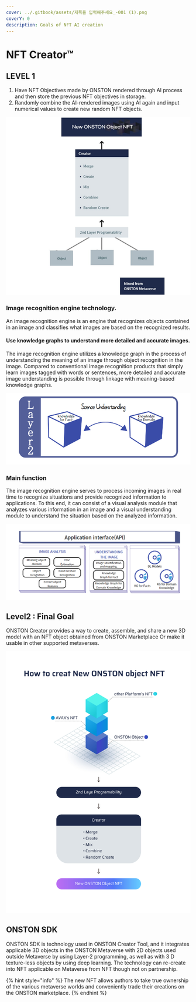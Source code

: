 ```yaml
---
cover: ../.gitbook/assets/제목을 입력해주세요_-001 (1).png
coverY: 0
description: Goals of NFT AI creation
---
```


# NFT Creator™

## LEVEL 1

1. Have NFT Objectives made by ONSTON rendered through AI process and then store the previous NFT objectives in storage.
2. Randomly combine the AI-rendered images using AI again and input numerical values to create new random NFT objects.

&#x20;    &#x20;

![](<../.gitbook/assets/image (11).png>)



### Image recognition engine technology.

An image recognition engine is an engine that recognizes objects contained in an image and classifies what images are based on the recognized results.

#### Use knowledge graphs to understand more detailed and accurate images.

The image recognition engine utilizes a knowledge graph in the process of understanding the meaning of an image through object recognition in the image. Compared to conventional image recognition products that simply learn images tagged with words or sentences, more detailed and accurate image understanding is possible through linkage with meaning-based knowledge graphs.

![](<../.gitbook/assets/image (10) (1) (1).png>)

### Main function

The image recognition engine serves to process incoming images in real time to recognize situations and provide recognized information to applications. To this end, it can consist of a visual analysis module that analyzes various information in an image and a visual understanding module to understand the situation based on the analyzed information.

![](<../.gitbook/assets/image (5).png>)

## Level2 : Final Goal&#x20;

ONSTON Creator provides a way to create, assemble, and share a new 3D model with an NFT object obtained from ONSTON Marketplace Or make it usable in other supported metaverses.

![](<../.gitbook/assets/image (10).png>)

## ONSTON SDK

ONSTON SDK is technology used in ONSTON Creator Tool, and it integrates applicable 3D objects in the ONSTON Metaverse with 2D objects used outside Metaverse by using Layer-2 programming, as well as with 3 D texture-less objects by using deep learning. The technology can re-create into NFT applicable on Metaverse from NFT though not on partnership.

{% hint style="info" %}
The new NFT allows authors to take true ownership of the various metaverse worlds and conveniently trade their creations on the ONSTON marketplace.
{% endhint %}
